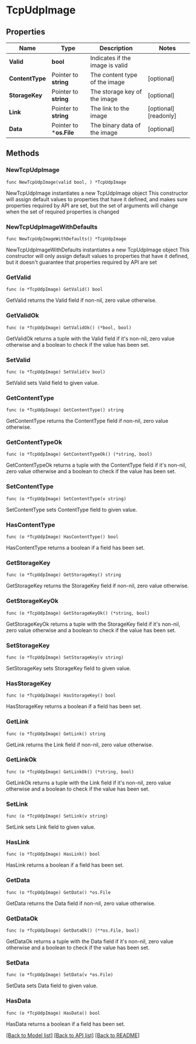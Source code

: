 # TcpUdpImage

## Properties

Name | Type | Description | Notes
------------ | ------------- | ------------- | -------------
**Valid** | **bool** | Indicates if the image is valid | 
**ContentType** | Pointer to **string** | The content type of the image | [optional] 
**StorageKey** | Pointer to **string** | The storage key of the image | [optional] 
**Link** | Pointer to **string** | The link to the image | [optional] [readonly] 
**Data** | Pointer to ***os.File** | The binary data of the image | [optional] 

## Methods

### NewTcpUdpImage

`func NewTcpUdpImage(valid bool, ) *TcpUdpImage`

NewTcpUdpImage instantiates a new TcpUdpImage object
This constructor will assign default values to properties that have it defined,
and makes sure properties required by API are set, but the set of arguments
will change when the set of required properties is changed

### NewTcpUdpImageWithDefaults

`func NewTcpUdpImageWithDefaults() *TcpUdpImage`

NewTcpUdpImageWithDefaults instantiates a new TcpUdpImage object
This constructor will only assign default values to properties that have it defined,
but it doesn't guarantee that properties required by API are set

### GetValid

`func (o *TcpUdpImage) GetValid() bool`

GetValid returns the Valid field if non-nil, zero value otherwise.

### GetValidOk

`func (o *TcpUdpImage) GetValidOk() (*bool, bool)`

GetValidOk returns a tuple with the Valid field if it's non-nil, zero value otherwise
and a boolean to check if the value has been set.

### SetValid

`func (o *TcpUdpImage) SetValid(v bool)`

SetValid sets Valid field to given value.


### GetContentType

`func (o *TcpUdpImage) GetContentType() string`

GetContentType returns the ContentType field if non-nil, zero value otherwise.

### GetContentTypeOk

`func (o *TcpUdpImage) GetContentTypeOk() (*string, bool)`

GetContentTypeOk returns a tuple with the ContentType field if it's non-nil, zero value otherwise
and a boolean to check if the value has been set.

### SetContentType

`func (o *TcpUdpImage) SetContentType(v string)`

SetContentType sets ContentType field to given value.

### HasContentType

`func (o *TcpUdpImage) HasContentType() bool`

HasContentType returns a boolean if a field has been set.

### GetStorageKey

`func (o *TcpUdpImage) GetStorageKey() string`

GetStorageKey returns the StorageKey field if non-nil, zero value otherwise.

### GetStorageKeyOk

`func (o *TcpUdpImage) GetStorageKeyOk() (*string, bool)`

GetStorageKeyOk returns a tuple with the StorageKey field if it's non-nil, zero value otherwise
and a boolean to check if the value has been set.

### SetStorageKey

`func (o *TcpUdpImage) SetStorageKey(v string)`

SetStorageKey sets StorageKey field to given value.

### HasStorageKey

`func (o *TcpUdpImage) HasStorageKey() bool`

HasStorageKey returns a boolean if a field has been set.

### GetLink

`func (o *TcpUdpImage) GetLink() string`

GetLink returns the Link field if non-nil, zero value otherwise.

### GetLinkOk

`func (o *TcpUdpImage) GetLinkOk() (*string, bool)`

GetLinkOk returns a tuple with the Link field if it's non-nil, zero value otherwise
and a boolean to check if the value has been set.

### SetLink

`func (o *TcpUdpImage) SetLink(v string)`

SetLink sets Link field to given value.

### HasLink

`func (o *TcpUdpImage) HasLink() bool`

HasLink returns a boolean if a field has been set.

### GetData

`func (o *TcpUdpImage) GetData() *os.File`

GetData returns the Data field if non-nil, zero value otherwise.

### GetDataOk

`func (o *TcpUdpImage) GetDataOk() (**os.File, bool)`

GetDataOk returns a tuple with the Data field if it's non-nil, zero value otherwise
and a boolean to check if the value has been set.

### SetData

`func (o *TcpUdpImage) SetData(v *os.File)`

SetData sets Data field to given value.

### HasData

`func (o *TcpUdpImage) HasData() bool`

HasData returns a boolean if a field has been set.


[[Back to Model list]](../README.md#documentation-for-models) [[Back to API list]](../README.md#documentation-for-api-endpoints) [[Back to README]](../README.md)


